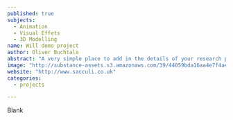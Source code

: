 ```yaml
---
published: true
subjects: 
  - Animation
  - Visual Effets
  - 3D Modelling
name: Will demo project
author: Oliver Buchtala
abstract: "A very simple place to add in the details of your research project, from which point you can progress"
image: "http://substance-assets.s3.amazonaws.com/39/44059bda16aa4e7f4aeaf77d537bce/javascript.png"
website: "http://www.sacculi.co.uk"
categories: 
  - projects

---
```


Blank
